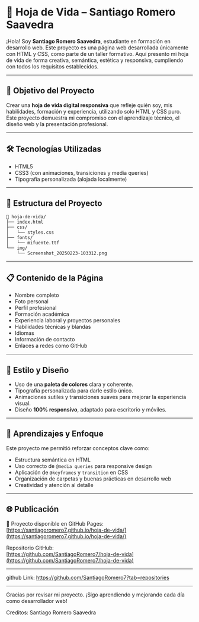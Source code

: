 
# 🧾 Hoja de Vida – Santiago Romero Saavedra

¡Hola! Soy **Santiago Romero Saavedra**, estudiante en formación en desarrollo web. Este proyecto es una página web desarrollada únicamente con HTML y CSS, como parte de un taller formativo. Aquí presento mi hoja de vida de forma creativa, semántica, estética y responsiva, cumpliendo con todos los requisitos establecidos.

---

## 📌 Objetivo del Proyecto

Crear una **hoja de vida digital responsiva** que refleje quién soy, mis habilidades, formación y experiencia, utilizando solo HTML y CSS puro. Este proyecto demuestra mi compromiso con el aprendizaje técnico, el diseño web y la presentación profesional.

---

## 🛠️ Tecnologías Utilizadas

- HTML5
- CSS3 (con animaciones, transiciones y media queries)
- Tipografía personalizada (alojada localmente)

---

## 📄 Estructura del Proyecto

```
📁 hoja-de-vida/
├── index.html
├── css/
│   └── styles.css
├── fonts/
│   └── mifuente.ttf
└── img/
    └── Screenshot_20250223-103312.png
```

---

## 📋 Contenido de la Página

- Nombre completo
- Foto personal
- Perfil profesional
- Formación académica
- Experiencia laboral y proyectos personales
- Habilidades técnicas y blandas
- Idiomas
- Información de contacto
- Enlaces a redes como GitHub

---

## 🎨 Estilo y Diseño

- Uso de una **paleta de colores** clara y coherente.
- Tipografía personalizada para darle estilo único.
- Animaciones sutiles y transiciones suaves para mejorar la experiencia visual.
- Diseño **100% responsivo**, adaptado para escritorio y móviles.

---

## 🧠 Aprendizajes y Enfoque

Este proyecto me permitió reforzar conceptos clave como:

- Estructura semántica en HTML
- Uso correcto de `@media queries` para responsive design
- Aplicación de `@keyframes` y `transition` en CSS
- Organización de carpetas y buenas prácticas en desarrollo web
- Creatividad y atención al detalle

---

## 🌐 Publicación

📍 Proyecto disponible en GitHub Pages:  
[https://santiagoromero7.github.io/hoja-de-vida/](https://santiagoromero7.github.io/hoja-de-vida/)

Repositorio GitHub:  
[https://github.com/SantiagoRomero7/hoja-de-vida](https://github.com/SantiagoRomero7/hoja-de-vida)

---
github
Link: https://github.com/SantiagoRomero7?tab=repositories 

---

Gracias por revisar mi proyecto. ¡Sigo aprendiendo y mejorando cada día como desarrollador web!

Creditos: Santiago Romero Saavedra 